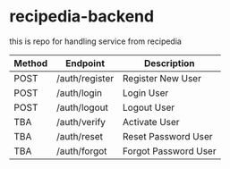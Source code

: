 # recipedia-backend
this is repo for handling service from recipedia

| Method | Endpoint | Description |
| --- | --- | --- |
| POST | /auth/register | Register New User |
| POST | /auth/login | Login User |
| POST | /auth/logout | Logout User |
| TBA | /auth/verify | Activate User |
| TBA | /auth/reset | Reset Password User |
| TBA | /auth/forgot | Forgot Password User |
